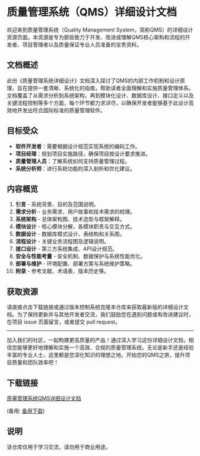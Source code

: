 # 质量管理系统（QMS）详细设计文档

欢迎来到质量管理系统（Quality Management System，简称QMS）的详细设计资源页面。本资源是专为那些致力于开发、改进或理解QMS核心架构和流程的开发者、项目管理者以及质量保证专业人员准备的宝贵资料。

## 文档概述

此份《质量管理系统详细设计》文档深入探讨了QMS的内部工作机制和设计原理，旨在提供一套清晰、系统化的指南，帮助读者全面理解和实施质量管理体系。文档覆盖了从需求分析到系统架构，再到模块化设计、数据库设计、接口定义以及关键流程控制等多个方面，每个环节都力求详尽，以确保开发者能够基于此设计高效地开发出符合国际标准的质量管理软件。

## 目标受众

- **软件开发者**：需要根据设计规范实现系统的编码工作。
- **项目经理**：规划项目实施路径，确保项目按设计要求推进。
- **质量管理人员**：了解系统如何支持质量管理过程。
- **系统分析师**：进行系统功能的深入剖析和优化建议。

## 内容概览

1. **引言** - 系统背景、目的及范围说明。
2. **需求分析** - 业务需求、用户故事和技术需求的梳理。
3. **系统架构** - 总体架构图、技术选型与框架解释。
4. **模块设计** - 核心模块分解，各模块职责与交互方式。
5. **数据设计** - 数据库模式设计、表结构和关系图。
6. **流程设计** - 关键业务流程图及逻辑说明。
7. **接口设计** - 第三方系统集成、API设计规范。
8. **安全与性能考量** - 安全机制、数据保护与系统性能优化。
9. **部署与维护** - 环境配置、部署方案与系统维护策略。
10. **附录** - 参考文献、术语表、版本历史等。

## 获取资源

请直接点击下载链接或通过版本控制系统克隆本仓库来获取最新版的详细设计文档。为了保持更新并与其他开发者交流，我们鼓励您在遇到问题或有改进建议时，在项目 issue 页面留言，或者提交 pull request。

---

加入我们的社区，一起构建更高质量的产品！通过深入学习这份详细设计文档，相信您能够更好地理解和实施一个高效、合规的质量管理系统。无论是新手还是经验丰富的专业人士，这里都是您深化知识的理想之地。开始您的QMS之旅，提升项目质量和团队效率吧！

## 下载链接
[质量管理系统QMS详细设计文档]() 

(备用: [备用下载](https://pan.baidu.com/s/1WXL4fUky3daO6fK5Kmh_qg?pwd=1234))

## 说明

该仓库仅用于学习交流，请勿用于商业用途。
